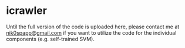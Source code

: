icrawler
========

Until the full version of the code is uploaded here, please contact me
at nik0spapp@gmail.com if you want to utilize the code for the
individual components (e.g. self-trained SVM).
